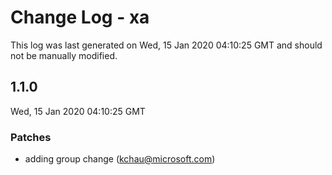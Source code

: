# Change Log - xa

This log was last generated on Wed, 15 Jan 2020 04:10:25 GMT and should not be manually modified.

## 1.1.0
Wed, 15 Jan 2020 04:10:25 GMT

### Patches

- adding group change (kchau@microsoft.com)
